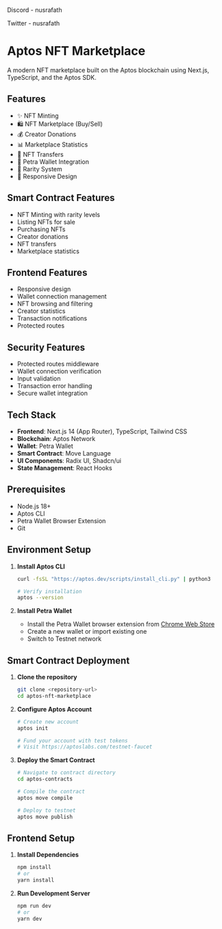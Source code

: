 Discord - nusrafath

Twitter - nusrafath

# Aptos NFT Marketplace

A modern NFT marketplace built on the Aptos blockchain using Next.js, TypeScript, and the Aptos SDK.

## Features

- ✨ NFT Minting
- 🛍️ NFT Marketplace (Buy/Sell)
- 💰 Creator Donations
- 📊 Marketplace Statistics
- 🔄 NFT Transfers
- 👛 Petra Wallet Integration
- 🎨 Rarity System
- 📱 Responsive Design

## Smart Contract Features

- NFT Minting with rarity levels
- Listing NFTs for sale
- Purchasing NFTs
- Creator donations
- NFT transfers
- Marketplace statistics

## Frontend Features

- Responsive design
- Wallet connection management
- NFT browsing and filtering
- Creator statistics
- Transaction notifications
- Protected routes

## Security Features

- Protected routes middleware
- Wallet connection verification
- Input validation
- Transaction error handling
- Secure wallet integration

## Tech Stack

- **Frontend**: Next.js 14 (App Router), TypeScript, Tailwind CSS
- **Blockchain**: Aptos Network
- **Wallet**: Petra Wallet
- **Smart Contract**: Move Language
- **UI Components**: Radix UI, Shadcn/ui
- **State Management**: React Hooks

## Prerequisites

- Node.js 18+
- Aptos CLI
- Petra Wallet Browser Extension
- Git

## Environment Setup

1. **Install Aptos CLI**

   ```bash
   curl -fsSL "https://aptos.dev/scripts/install_cli.py" | python3

   # Verify installation
   aptos --version
   ```

2. **Install Petra Wallet**
   - Install the Petra Wallet browser extension from [Chrome Web Store](https://chrome.google.com/webstore/detail/petra-aptos-wallet/ejjladinnckdgjemekebdpeokbikhfci)
   - Create a new wallet or import existing one
   - Switch to Testnet network

## Smart Contract Deployment

1. **Clone the repository**

   ```bash
   git clone <repository-url>
   cd aptos-nft-marketplace
   ```

2. **Configure Aptos Account**

   ```bash
   # Create new account
   aptos init

   # Fund your account with test tokens
   # Visit https://aptoslabs.com/testnet-faucet
   ```

3. **Deploy the Smart Contract**

   ```bash
   # Navigate to contract directory
   cd aptos-contracts

   # Compile the contract
   aptos move compile

   # Deploy to testnet
   aptos move publish
   ```

## Frontend Setup

1. **Install Dependencies**

   ```bash
   npm install
   # or
   yarn install
   ```

2. **Run Development Server**

   ```bash
   npm run dev
   # or
   yarn dev
   ```
